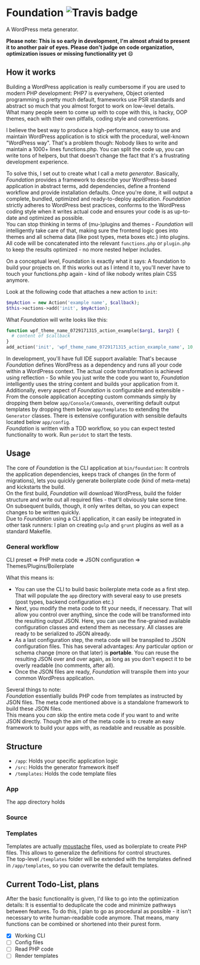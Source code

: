 # Foundation ![Travis badge](https://api.travis-ci.org/Radiergummi/foundation.svg?branch=master "Travis test status")
A WordPress meta generator.

**Please note: This is so early in development, I'm almost afraid to present it to another pair of eyes. Please don't judge on code organization, optimization issues or missing functionality yet** :smile:  

## How it works
Building a WordPress application is really cumbersome if you are used to modern PHP development: PHP7 is everywhere, Object oriented programming is pretty much default, frameworks use PSR standards and abstract so much that you almost forgot to work on low-level details.  
What many people seem to come up with to cope with this, is hacky, OOP themes, each with their own pitfalls, coding style and conventions.  

I believe the best way to produce a high-performance, easy to use and maintain WordPress application is to stick with the procedural, well-known "WordPress way". That's a problem though: Nobody likes to write and maintain a 1000+ lines functions.php. You can split the code up, you can write tons of helpers, but that doesn't change the fact that it's a frustrating development experience.

To solve this, I set out to create what I call a *meta generator*. Basically, *Foundation* provides a framework to describe your WordPress-based application in abstract terms, add dependencies, define a frontend workflow and provide installation defaults. Once you're done, it will output a complete, bundled, optimized and ready-to-deploy application. *Foundation* strictly adheres to WordPress best practices, conforms to the WordPress coding style when it writes actual code and ensures your code is as up-to-date and optimized as possible.  
You can stop thinking in terms of (mu-)plugins and themes - *Foundation* will intelligently take care of that, making sure the frontend logic goes into themes and all schema data (like post types, meta boxes etc.) into plugins.  
All code will be concatenated into the relevant `functions.php` or `plugin.php` to keep the results optimized - no more nested helper includes.

On a conceptual level, Foundation is exactly what it says: A foundation to build your projects on. If this works out as I intend it to, you'll never have to touch your functions.php again - kind of like nobody writes plain CSS anymore.

Look at the following code that attaches a new action to `init`:

````php
$myAction = new Action('example name', $callback);
$this->actions->add('init', $myAction);
````

What *Foundation* will write looks like this:

````php
function wpf_theme_name_0729171315_action_example($arg1, $arg2) {
  # content of $callback
}
add_action('init', 'wpf_theme_name_0729171315_action_example_name', 10, 2);
````

In development, you'll have full IDE support available: That's because *Foundation* defines WordPress as a dependency and runs all your code within a WordPress context. The actual code transformation is achieved using reflection - So while you just write the code you want to, *Foundation* intelligently uses the string content and builds your application from it.  
Additionally, every aspect of *Foundation* is configurable and extensible - From the console application accepting custom commands simply by dropping them below `app/Console/Commands`, overwriting default output templates by dropping them below `app/templates` to extending the `Generator` classes. There is extensive configuration with sensible defaults located below `app/config`.  
*Foundation* is written with a TDD workflow, so you can expect tested functionality to work. Run `peridot` to start the tests.


## Usage
The core of *Foundation* is the CLI application at `bin/foundation`: It controls the application dependencies, keeps track of changes (in the form of migrations), lets you quickly generate boilerplate code (kind of meta-meta) and kickstarts the build.  
On the first build, *Foundation* will download WordPress, build the folder structure and write out all required files - that'll obviously take some time. On subsequent builds, though, it only writes deltas, so you can expect changes to be written quickly.  
Due to *Foundation* using a CLI application, it can easily be integrated in other task runners: I plan on creating `gulp` and `grunt` plugins as well as a standard Makefile.

### General workflow
CLI preset => PHP meta code => JSON configuration => Themes/Plugins/Boilerplate

What this means is:
 - You can use the CLI to build basic boilerplate meta code as a first step. That will populate the `app` directory with several easy to use presets (post types, backend configuration etc.)
 - Next, you modify the meta code to fit your needs, if necessary. That will allow you control over anything, since the
   code will be transformed into the resulting output JSON. Here, you can use the fine-grained available configuration
   classes and extend them as necessary. All classes are ready to be serialized to JSON already.
 - As a last configuration step, the meta code will be transpiled to JSON configuration files. This has several
   advantages: Any particular option or schema change (more on that later) is **portable**. You can reuse the resulting
   JSON over and over again, as long as you don't expect it to be overly readable (no comments, after all).
 - Once the JSON files are ready, *Foundation* will transpile them into your common WordPress application.
 
Several things to note:  
*Foundation* essentially builds PHP code from templates as instructed by JSON files. The meta code mentioned above is a standalone framework to build these JSON files.  
This means you *can* skip the entire meta code if you want to and write JSON directly. Though the aim of the meta code is to create an easy framework to build your apps with, as readable and reusable as possible.

## Structure
 - `/app`: Holds your specific application logic
 - `/src`: Holds the generator framework itself
 - `/templates`: Holds the code template files 

### App
The app directory holds 

### Source

### Templates
Templates are actually [moustache](https://github.com/bobthecow/mustache.php) files, used as boilerplate to create PHP files. This allows to generalize the definitions for control structures.  
The top-level `/templates` folder will be extended with the templates defined in `/app/templates`, so you can overwrite the default templates.

## Current Todo-List, plans
After the basic functionality is given, I'd like to go into the optimization details: It is essential to deduplicate the code and minimize pathways between features. To do this, I plan to go as procedural as possible - it isn't necessary to write human-readable code anymore. That means, many functions can be combined or shortened into their purest form.

- [x] Working CLI
- [ ] Config files
- [ ] Read PHP code
- [ ] Render templates
